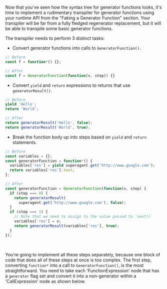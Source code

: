 Now that you've seen how the syntax tree for generator functions looks, it's
time to implement a rudimentary transpiler for generator functions using
your runtime API from the "Faking a Generator Function" section. Your
transpiler will be far from a fully fledged regenerator replacement, but it
will be able to transpile some basic generator functions.

The transpiler needs to perform 3 distinct tasks:

* Convert generator functions into calls to `GeneratorFunction()`.

```javascript
// Before
const f = function*() {};
```

```javascript
// After
const f = GeneratorFunction(function(v, step)) {}
```

* Convert `yield` and `return` expressions to returns that use
`generatorResult()`.

```javascript
// Before
yield 'Hello';
return 'World';
```

```javascript
// After
return generatorResult('Hello', false);
return generatorResult('World', true);
```

* Break the function body up into steps based on `yield` and `return`
statements.

```javascript
// Before
const variables = {};
const generatorFunction = function*() {
  variables['res'] = yield superagent.get('http://www.google.com');
  return variables['res'].text;
};
```

```javascript
// After
const generatorFunction = GeneratorFunction(function(v, step) {
  if (step === 0) {
    return generatorResult(
      superagent.get('http://www.google.com'), false);
  }
  if (step === 1) {
    // Note that we need to assign to the value passed to `next()`
    variables['res'] = v;
    return generatorResult(variables['res'], true);
  }
});
```

<br>

You're going to implement all these steps separately, because one block of
code that does all of these steps at once is too complex. The first step,
converting `function*` into a call to `GeneratorFunction()`, is the most
straightforward. You need to take each 'FunctionExpression' node that has a
`generator` flag set and convert it into a non-generator within a
'CallExpression' node as shown below.
